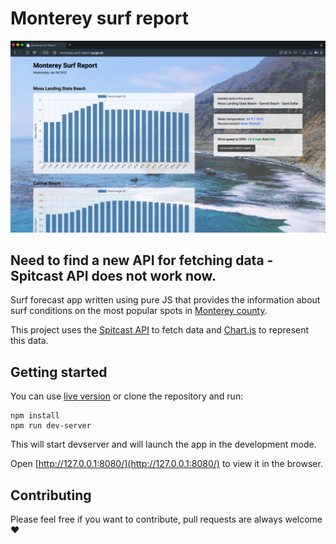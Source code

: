 # Monterey surf report

![preview](preview-monterey-surf.png)

## Need to find a new API for fetching data - Spitcast API does not work now.

Surf forecast app written using pure JS that provides the information about surf conditions on the most popular spots in [Monterey county](https://en.wikipedia.org/wiki/Monterey_County,_California).

This project uses the [Spitcast API](http://www.spitcast.com/api/docs/) to fetch data and [Chart.js](https://www.chartjs.org/) to represent this data.

## Getting started

You can use [live version](http://monterey-surf-report.surge.sh) or clone the repository and run:

    npm install
    npm run dev-server

This will start devserver and will launch the app in the development mode.

Open [http://127.0.0.1:8080/](http://127.0.0.1:8080/) to view it in the browser.

## Contributing

Please feel free if you want to contribute, pull requests are always welcome ❤️
